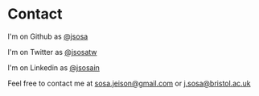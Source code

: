 # Contact

I'm on Github as [@jsosa](https://github.com/jsosa)

I'm on Twitter as [@jsosatw](https://twitter.com/jsosatw)

I'm on Linkedin as [@jsosain](https://linkedin.com/in/jsosain/)

Feel free to contact me at [sosa.jeison@gmail.com](mailto:sosa.jeison@gmail.com) or [j.sosa@bristol.ac.uk](mailto:j.sosa@bristol.ac.uk)
